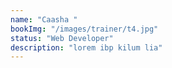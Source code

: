```yaml
---
name: "Caasha "
bookImg: "/images/trainer/t4.jpg"
status: "Web Developer"
description: "lorem ibp kilum lia"
---
```

